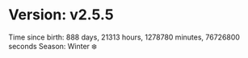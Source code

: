 # Version: v2.5.5
Time since birth: 888 days, 21313 hours, 1278780 minutes, 76726800 seconds
Season: Winter ❄️
